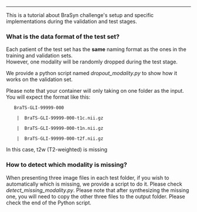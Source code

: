 
-----------------------------------------

This is a tutorial about BraSyn challenge's setup and specific implementations during the validation and test stages. 

### What is the data format of the test set?
Each patient of the test set has the **same** naming format as the ones in the training and validation sets.  
However, one modality will be randomly dropped during the test stage. 

We provide a python script named _dropout_modality.py_ to show how it works on the validation set. 

Please note that your container will only taking on one folder as the input. You will expect the format like this: 
 

       BraTS-GLI-99999-000

        |  BraTS-GLI-99999-000-t1c.nii.gz

        |  BraTS-GLI-99999-000-t1n.nii.gz

        |  BraTS-GLI-99999-000-t2f.nii.gz
   
In this case, t2w (T2-weighted) is missing   

### How to detect which modality is missing? 
When presenting three image files in each test folder, if you wish to automatically which is missing, we provide a script to do it. Please check _detect_missing_modality.py_. Please note that after synthesizing the missing one, you will need to copy the other three files to the output folder. Please check the end of the Python script. 

